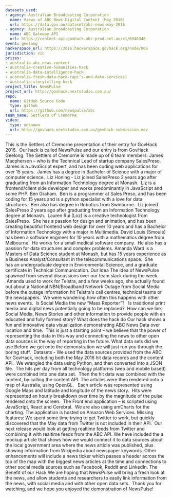 ```yaml
---
datasets_used:
- agency: Australian Broadcasting Corporation
  name: Views of ABC News Digital Content (May 2016)
  url: https://data.gov.au/dataset/abc-news-may-2016
- agency: Australian Broadcasting Corporation
  name: ABC Gateway API
  url: https://content-api-govhack.abc-prod.net.au/v1/6946348
event: geelong
hackerspace_url: https://2016.hackerspace.govhack.org/node/806
jurisdiction: vic
prizes:
- australia-abc-news-content
- australia-creative-humanities-hack
- australia-data-intelligence-hack
- australia-fresh-data-hack-(api’s-and-data-services)
- australia-storytelling-hack
project_title: NewsPulse
project_url: http://govhack.nextstudio.com.au/
repo:
  name: GitHub Source Code
  type: github
  url: https://github.com/newspulse/abc
team_name: Settlers of Cremorne
video:
  type: unknown
  url: http://govhack.nextstudio.com.au/govhack-submission.mov
---
```


This is the Settlers of Cremorne presentation of their entry for GovHack 2016.  Our hack is called NewsPulse and our entry is from GovHack Geelong.
The Settlers of Cremorne is made up of 6 team members:
James Macpherson – who is the Technical Lead of startup company SalesPreso.  James is a JavaScript expert, and has been coding web applications for over 15 years.  James has a degree in Bachelor of Science with a major of computer science. 
Liz Honing - Liz joined SalesPreso 2 years ago after graduating from an Information Technology degree at Monash.  Liz is a frontend/client side developer and works predominantly in JavaScript and some PHP.
Ben Graham.  Ben is a programmer at Sales Preso, and has been coding for 15 years and is a python specialist with a love for data structures.  Ben also has degree in Robotics from Swinburne.  Liz joined SalesPreso 2 years ago after graduating from an Information Technology degree at Monash. 
Lauren Rui (Loz) is a creative technologist from SalesPreso.  She has a passion for design and animation, and has been creating beautiful frontend web design for over 10 years and has a Bachelor of Information Technology with a major in Multimedia.
David Louis (Smouie) has been a software engineer for 10 years with a mathematics degree from Melbourne.  He works for a small medical software company.  He also has a passion for data structures and complex problems.
Amanda Ward is a Masters of Data Science student at Monash, but has 15 years experience as a Business Analyst/Consultant in the telecommunications space.  She has an undergraduate degree in Environmental Science, and a graduate certificate in Technical Communication.
​​​​​​​Our Idea
The idea of NewsPulse spawned from several discussions over our team slack during the week.  Amanda used to work for Telstra, and a few weeks ago, she actually found out about a National NBN/Broadband Network Outage from Social Media before the outage information hit Telstra's call centres, technical teams or the newspapers.  We were wondering how often this happens with other news events.  Is Social Media the new “Mass Reporter”?   Is traditional print media and digital news potentially going to be replaced?  How can we link Social Media, News Stories and other information to provide people with an educated and fully formed story?
What does the hack do
Our hack shows a fun and innovative data visualization demonstrating ABC News Data over location and time.  This is just a starting point – we believe that the power of representing the data in this way and connecting the news to other open data sources is the way of reporting in the future.
What data sets did we use
Before we get onto the demonstration we will just run you through the boring stuff. 
Datasets - We used the data sources provided from the ABC for GovHack, including both the May 2016 hit data records and the content API.  We wrangled the data using Python, and then converted into a JSON file.  The hits per day from all technology platforms (web and mobile based) were combined into one data set.  Then the hit data was combined with the content, by calling the content API.
The articles were then rendered onto a map of Australia, using OpenGL.   Each article was represented using Google Maps and latitude and longitude of the news story.  Hits were represented an hourly breakdown over time by the magnitude of the pulse rendered onto the screen. 
The Front end application – is scripted using JavaScript, React and Cerebral.  We are also using amCharts for the charting.
The application is hosted on Amazon Web Services.
Missing features:
We spent some time trying to get Twitter to work, but quickly discovered that the May data from Twitter is not included in their API.  Our next release would look at getting realtime feeds from Twitter and combining it with realtime feeds from the ABC API.
We have included the a mockup article that shows how we would connect it to data sources about the local government area where the news article was published, plus showing information from Wikipedia about newspaper keywords.
Other enhancements will include a news ticker which passes a header across the top of the map with the biggest news articles at the time and connections to other social media sources such as Facebook, Reddit and LinkedIn.
The Benefit of our Hack
We are hoping that NewsPulse will bring a fresh look at the news, and allow students and researchers to easily link information from the news, with social media and with other open data sets.  Thank you for watching, and we hope you enjoyed the demonstration of NewsPulse!